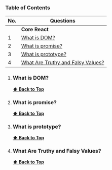 ### Table of Contents

| No. | Questions                                                               |
| --- | ----------------------------------------------------------------------- |
|     | **Core React**                                                          |
| 1   | [What is DOM?](#what-is-dom)                                            |
| 2   | [What is promise?](#what-is-promise?)                                   |
| 3   | [What is prototype?](#what-is-prototype?)                               |
| 4   | [What Are Truthy and Falsy Values?](#What-Are-Truthy-and-Falsy-Values?) |

1. ### What is DOM?

   **[⬆ Back to Top](#table-of-contents)**

2. ### What is promise?

   **[⬆ Back to Top](#table-of-contents)**

3. ### What is prototype?

   **[⬆ Back to Top](#table-of-contents)**

4. ### What Are Truthy and Falsy Values?

   **[⬆ Back to Top](#table-of-contents)**

